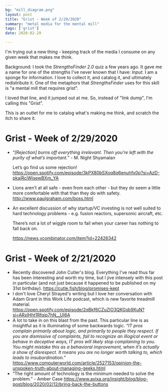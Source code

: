 ```yaml
---
bg: "mill_diagram.png"
layout: post
title: "Grist - Week of 2/29/2020"
summary: "metal media for the mental mill"
tags: ['grist']
date: 2020-02-29

---
```


I'm trying out a new thing - keeping track of the media I consume on any given week that makes me think. 

Background: I took the *StrengthsFinder 2.0* quiz a few years ago. It gave me a name for one of the strengths I've never known that I have: *Input*. I am a sponge for information. I love to collect it, and catalog it, and ultimately redistribute it. One of the metaphors that *StrengthsFinder* uses for this skill is "a mental mill that requires grist". 

I loved that line, and it jumped out at me. So, instead of "link dump", I'm calling this "Grist".

This is an outlet for me to catalog what's making me think, and scratch the itch to share it. 

# Grist - Week of 2/29/2020

- “*[Rejection] burns off everything irrelevant. Then you’re left with the purity of what’s important.*” - M. Night Shyamalan

  Let’s go find us some rejection! https://open.spotify.com/episode/3kPX80bSXoq8q6enuhfx0p?si=AzD-pkajRciWjsewBXm_YA

- Lions aren’t at all safe - even from each other - but they do seem a little more comfortable with that than they do with safety. http://www.paulgraham.com/boss.html

- An excellent discussion of why startup/VC investing is not well suited to hard technology problems - e.g. fusion reactors, supersonic aircraft, etc. 

  There’s not a lot of wiggle room to fail when your career has nothing to fall back on.

  https://news.ycombinator.com/item?id=22426342

# Grist - Week of 2/21/2020

- Recently discovered John Cutler's blog. Everything I've read thus far has been interesting and worth my time, but I jive intensely with this post in particular (and not just because it happened to be published on my 31st birthday). https://cutle.fish/blog/promises-kept
- I don't love Cheryl Strayed's writing but I love her conversation with Adam Grant in this Work Life podcast, which is new favorite treadmill material. https://open.spotify.com/episode/2qBkf6CZuZlO3QKGsb9XuN?si=ARxlHht1Rfqip7hN__UI6A
- A lot to take in on this blast from the past. This particular line is as insightful as it is illuminating of some backwards logic. *“IT pros complain primarily about logic, and primarily to people they respect. If you are dismissive of complaints, fail to recognize an illogical event or behave in deceptive ways, IT pros will likely stop complaining to you. You might mistake this as a behavioral improvement, when it’s actually a show of disrespect. It means you are no longer worth talking to, which leads to insubordination.”* https://www.computerworld.com/article/2527153/opinion-the-unspoken-truth-about-managing-geeks.html
- “The right amount of technology is the minimum needed to solve the problem.” - Amber Case https://www.avixa.org/insight/blog/blog-post/blog/2020/02/12/bring-back-the-buttons